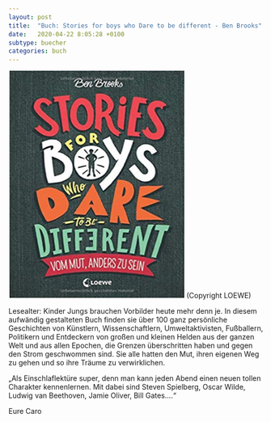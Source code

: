```yaml
---
layout: post
title:  "Buch: Stories for boys who Dare to be different - Ben Brooks"
date:   2020-04-22 8:05:28 +0100
subtype: buecher
categories: buch
---
```


![Bild - Stories for boys](/images/Stories_for_boys.png)
(Copyright LOEWE)

Lesealter: Kinder
Jungs brauchen Vorbilder heute mehr denn je. In diesem aufwändig
gestalteten Buch finden sie über 100 ganz persönliche Geschichten von
Künstlern, Wissenschaftlern, Umweltaktivisten, Fußballern, Politikern und
Entdeckern von großen und kleinen Helden aus der ganzen Welt und aus
allen Epochen, die Grenzen überschritten haben und gegen den Strom
geschwommen sind. Sie alle hatten den Mut, ihren eigenen Weg zu gehen
und so ihre Träume zu verwirklichen.


„Als Einschlaflektüre super, denn man kann jeden Abend einen neuen tollen
Charakter kennenlernen. Mit dabei sind Steven Spielberg, Oscar Wilde,
Ludwig van Beethoven, Jamie Oliver, Bill Gates....“

Eure Caro